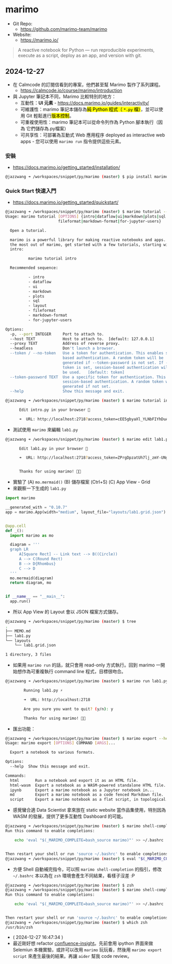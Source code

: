 # marimo

- Git Repo:
  - https://github.com/marimo-team/marimo
- Website:
  - https://marimo.io/

> A reactive notebook for Python — run reproducible experiments, execute as a script, deploy as an app, and version with git.

## 2024-12-27

- 在 Calmcode 的訂閱信看到的專案，他們甚至幫 Marimo 製作了系列課程。
  - https://calmcode.io/course/marimo/introduction
- 與 Jupyter 筆記本不同，Marimo 比較特別的地方：
  - <span class="green">互動性</span>：**UI 元素** - https://docs.marimo.io/guides/interactivity/
  - <span class="green">可維護性</span>：marimo 筆記本儲存為<mark>純 Python 程式（ `*.py` 檔）</mark>，並可以使用 Git 輕鬆進行<mark>版本控制</mark>。
  - <span class="green">可重複使用性</span>：marimo 筆記本可以從命令列作為 Python 腳本執行（因為 它們儲存為.py檔案）
  - <span class="green">可共享性</span>：可部署為互動式 Web 應用程序 deployed as interactive web apps - 您可以使用 `marimo run` 指令提供這些元素。

### 安裝

- https://docs.marimo.io/getting_started/installation/

```bash
@jazzwang ➜ /workspaces/snippet/py/marimo (master) $ pip install marimo
```

### Quick Start 快速入門

- https://docs.marimo.io/getting_started/quickstart/

```bash
@jazzwang ➜ /workspaces/snippet/py/marimo (master) $ marimo tutorial --help
Usage: marimo tutorial [OPTIONS] {intro|dataflow|ui|markdown|plots|sql|layout|
                       fileformat|markdown-format|for-jupyter-users}

  Open a tutorial.

  marimo is a powerful library for making reactive notebooks and apps. To get
  the most out of marimo, get started with a few tutorials, starting with the
  intro:

          marimo tutorial intro

  Recommended sequence:

          - intro
          - dataflow
          - ui
          - markdown
          - plots
          - sql
          - layout
          - fileformat
          - markdown-format
          - for-jupyter-users

Options:
  -p, --port INTEGER     Port to attach to.
  --host TEXT            Host to attach to.  [default: 127.0.0.1]
  --proxy TEXT           Address of reverse proxy.
  --headless             Don't launch a browser.
  --token / --no-token   Use a token for authentication. This enables session-
                         based authentication. A random token will be
                         generated if --token-password is not set. If --no-
                         token is set, session-based authentication will not
                         be used.   [default: token]
  --token-password TEXT  Use a specific token for authentication. This enables
                         session-based authentication. A random token will be
                         generated if not set.
  --help                 Show this message and exit.
  ```
  ```bash
  @jazzwang ➜ /workspaces/snippet/py/marimo (master) $ marimo tutorial intro

        Edit intro.py in your browser 📝

        ➜  URL: http://localhost:2718?access_token=cEE5gbyaXl_YLNbFIYhDuA
  ```
  - 測試使用 `marimo` 來編輯 `lab1.py`
  ```bash
  @jazzwang ➜ /workspaces/snippet/py/marimo (master) $ marimo edit lab1.py
  
        Edit lab1.py in your browser 📝

        ➜  URL: http://localhost:2718?access_token=ZPrgDpzatUh7lj_zmY-UNg


        Thanks for using marimo! 🌊🍃
  ```
  - 實驗了 (A) `mo.mermaid()` (B) 儲存檔案 (Ctrl+S) (C) App View - Grid
  - 來觀察一下生成的 `lab1.py`
  ```python
  import marimo

__generated_with = "0.10.7"
app = marimo.App(width="medium", layout_file="layouts/lab1.grid.json")


@app.cell
def _():
    import marimo as mo

    diagram = '''
    graph LR
        A[Square Rect] -- Link text --> B((Circle))
        A --> C(Round Rect)
        B --> D{Rhombus}
        C --> D
    '''
    mo.mermaid(diagram)
    return diagram, mo


if __name__ == "__main__":
    app.run()
```
- 所以 App View 的 Layout 會以 JSON 檔案方式儲存。
```bash
@jazzwang ➜ /workspaces/snippet/py/marimo (master) $ tree
.
├── MEMO.md
├── lab1.py
└── layouts
    └── lab1.grid.json

1 directory, 3 files
```
- 如果用 `marimo run` 的話，就只會用 read-only 方式執行。回到 marimo 一開始想作為可重複執行 command line 程式，目標很吻合。
```bash
@jazzwang ➜ /workspaces/snippet/py/marimo (master) $ marimo run lab1.py 

        Running lab1.py ⚡

        ➜  URL: http://localhost:2718

        Are you sure you want to quit? (y/n): y

        Thanks for using marimo! 🌊🍃
```
- 匯出功能：
```bash
@jazzwang ➜ /workspaces/snippet/py/marimo (master) $ marimo export --help
Usage: marimo export [OPTIONS] COMMAND [ARGS]...

  Export a notebook to various formats.

Options:
  --help  Show this message and exit.

Commands:
  html       Run a notebook and export it as an HTML file.
  html-wasm  Export a notebook as a WASM-powered standalone HTML file.
  ipynb      Export a marimo notebook as a Jupyter notebook in...
  md         Export a marimo notebook as a code fenced Markdown file.
  script     Export a marimo notebook as a flat script, in topological...
```
- 感覺蠻合適 Data Scientist 拿來放在 static website 當作品集使用，特別因為 WASM 的發展，提供了更多互動性 Dashboard 的可能。
```bash
@jazzwang ➜ /workspaces/snippet/py/marimo (master) $ marimo shell-completion
Run this command to enable completions:

    echo 'eval "$(_MARIMO_COMPLETE=bash_source marimo)"' >> ~/.bashrc


Then restart your shell or run 'source ~/.bashrc' to enable completions
@jazzwang ➜ /workspaces/snippet/py/marimo (master) $ eval "$(_MARIMO_COMPLETE=bash_source marimo)"
```
- 方便 Shell 自動補完指令，可以照 `marimo shell-completion` 的指引，修改 `~/.bashrc` 
  本以為在 `zsh` 環境會產生不同結果，看樣子沒差 :P
```bash
@jazzwang ➜ /workspaces/snippet/py/marimo (master) $ zsh
@jazzwang ➜ /workspaces/snippet/py/marimo (master) $ marimo shell-completion
Run this command to enable completions:

    echo 'eval "$(_MARIMO_COMPLETE=bash_source marimo)"' >> ~/.bashrc


Then restart your shell or run 'source ~/.bashrc' to enable completions
@jazzwang ➜ /workspaces/snippet/py/marimo (master) $ which zsh
/usr/bin/zsh
```
- ( 2024-12-27 16:47:34 )
- 最近剛好想 refactor [confluence-insight](https://github.com/jazzwang/confluence-insight)。先前會用 ipython 界面來做 Selemiun 本機實驗，或許可以改用 `marimo` 玩玩看，然後用 `marimo export script` 來產生最後的結果。再讓 `aider` 幫我 code review。